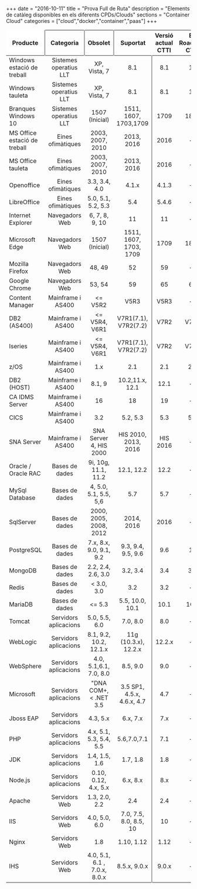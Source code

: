 +++
date        = "2016-10-11"
title       = "Prova Full de Ruta"
description = "Elements de catàleg disponibles en els diferents CPDs/Clouds"
sections    = "Container Cloud"
categories  = ["cloud","docker","container","paas"]
+++

Producte                    |  Categoria | Obsolet | Suportat | Versió actual CTTI | En Roadmap CTTI | Emergent
 ---------------------       |:-------:| :--------:|:----------:|:--------------------:|:-----------------:|:--------:                 
 Windows estació de treball  | Sistemes operatius LLT | XP, Vista, 7 | 8.1 | 8.1 | 10 | --
 Windows tauleta | Sistemes operatius LLT  | XP, Vista, 7 | 8.1 | 8.1 | 10 | --
 Branques Windows 10 | Sistemes operatius LLT  | 1507 (Inicial) | 1511, 1607, 1703,1709 | 1709 | 1803 | 1809
 MS Office estació de treball | Eines ofimàtiques    | 2003, 2007, 2010 | 2013, 2016               | 2016     | -- | 2019 
| MS Office tauleta            | Eines ofimàtiques    |2003, 2007, 2010  | 2013, 2016               | 2016     | -- | 2019 
| Openoffice                   | Eines ofimàtiques    | 3.3, 3.4, 4.0    | 4.1.x| 4.1.3    | -- | -- 
| LibreOffice                  | Eines ofimàtiques    | 5.0, 5.1, 5.2, 5.3  | 5.4       | 5.4.6    | -- | 6.0 
| Internet Explorer | Navegadors Web    | 6, 7, 8, 9, 10 | 11               | 11                 | -- | --
| Microsoft Edge    | Navegadors Web    | 1507 (Inicial) | 1511, 1607, 1703, 1709 | 1709 | 1803| 1809
| Mozilla Firefox   | Navegadors Web    | 48, 49           | 52               | 59                 | --              | 60    
| Google Chrome     | Navegadors Web    | 53, 54       | 59             | 65               | 66            | 67  
| Content Manager | Mainframe i AS400    | <= V5R2                | V5R3                  | V5R3               | --              | --       | 
| DB2 (AS400)     | Mainframe i AS400    | <= V5R4, V6R1          | V7R1(7.1), V7R2(7.2)            | V7R2               | V7R3            | --       | 
| Iseries         | Mainframe i AS400    | <= V5R4, V6R1          | V7R1(7.1), V7R2(7.2)            | V7R2               | V7R3            | --       | 
| z/OS            | Mainframe i AS400    | 1.x                    | 2.1                   | 2.1                | 2.2             | 2.3       | 
| DB2 (HOST)      | Mainframe i AS400    | 8.1, 9                 | 10.2,11.x, 12.1       | 12.1               | --              | 12.2     | 
| CA IDMS Server  | Mainframe i AS400    | 16                     | 18                    | 19                 | --              | --       | 
| CICS            | Mainframe i AS400    | 3.2                    | 5.2, 5.3              | 5.3                | 5.4             | --      | 
| SNA Server      | Mainframe i AS400    | SNA Server 4, HIS 2000 | HIS 2010, 2013, 2016  | HIS 2016           | --              | --       | 
| Oracle / Oracle RAC         | Bases de dades      |9i, 10g, 11.1, 11.2      | 12.1, 12.2    |12.2      | --              | 18c                        | x        | Enterprise                       | 
| MySql Database              | Bases de dades      | 4, 5.0, 5.1, 5.5, 5,6  | 5.7                | 5.7                | --              | --                       | x        | Community                        | 
| SqlServer                   | Bases de dades     |2000, 2005, 2008, 2012  |2014, 2016        | 2016               | --              | 2017                      | x        | Standard                         | 
| PostgreSQL                  | Bases de dades     | 7.x, 8.x, 9.0, 9.1, 9.2  | 9.3, 9.4, 9.5, 9.6 | 9.6                | 10             | --                        |          |                                | 
| MongoDB                     | Bases de dades     | 2.2, 2.4, 2.6, 3.0 | 3.2, 3.4           | 3.4 | 3.6             | --                        |          | Community                        | 
| Redis                       | Bases de dades     | < 3.0, 3.0  | 3.2                | 3.2                | --             | 4.0                        |          | Community                        | 
| MariaDB                     | Bases de dades     | <= 5.3    | 5.5, 10.0, 10.1        | 10.1               | 10.2           | 10.3                        |          | Community                        | 
| Tomcat                          | Servidors aplicacions              | 5.0, 5.5, 6.0                         |  7.0, 8.0               | 8.0                | --              | 9.0                        | x        | JBoss EWS 3.0                  | 
| WebLogic                        | Servidors aplicacions              | 8.1, 9.2, 10.2, 12.1.x                        | 11g (10.3.x), 12.2.x    | 12.2.x                    | --                        | --                        | x        | Premier                          | 
| WebSphere                       | Servidors aplicacions              | 4.0, 5.1,6.1, 7.0, 8.0                 | 8.5, 9.0      | 9.0                | --              | --                        |          |                                  | 
| Microsoft                       | Servidors aplicacions              | "DNA COM+, < .NET 3.5                 | 3.5 SP1,  4.5.x,  4.6.x, 4.7 | 4.7              | --         | --                          | x        | Versió distribuïda amb SO |        
| Jboss EAP                       | Servidors aplicacions              | 4.3, 5.x                              | 6.x, 7.x                  | 7.x                | --              | --                       | x        | EAP                              | 
| PHP                             | Servidors aplicacions              | 4.x, 5.1, 5.3, 5.4, 5.5               | 5.6,7.0,7.1                 | 7.1                | --              | 7.2                       | x        | RHEL / Software Collections 2.2  | 
| JDK                             | Servidors aplicacions              | 1.4, 1.5, 1.6                              |  1.7, 1.8            | 1.8                | --              | --                       |          |                                  | 
| Node.js                         | Servidors aplicacions              | 0.10, 0.12, 4.x, 5.x                                   | 6.x, 8.x                  | 8.x                | --              | 10.x                        |          | LTS                              | 
| Apache                          | Servidors Web           | 1.3, 2.0, 2.2                              |  2.4             | 2.4                | --              | --                        | x        | RHEL / Software Collections 2.2  | 
| IIS                             | Servidors Web           | 4.0, 5.0, 6.0                         | 7.0, 7.5, 8.0, 8.5, 10   | 10                | --              | --                        | x        | Versió distribuïda amb SO        | 
| Nginx                           | Servidors Web           | 1.8                                    |  1.10, 1.12                    | 1.12                | --              | --                        |          | Software Collections 2.1         | 
| IHS                             | Servidors Web           | 4.0, 5.1, 6.1 , 7.0.x, 8.0.x  | 8.5.x, 9.0.x      | 9.0.x               | --             | --                        |          |                                  | 

<style>
	table tr:first-child th:first-child, table tr:first-child th:last-child{
		background-color:#fff;
	}
	table tr:first-child th:first-child{
		border-top: none!important;
		border-left:none!important;
	}
	table tr:first-child th:last-child{
		border-top: none!important;
		border-right:none!important;
	}

	table tr:nth-child(1) th:nth-child(1), 
	table tr:nth-child(1) th:nth-child(2), 
	table tr:nth-child(1) th:nth-child(3),
	table tr:nth-child(2) th:nth-child(4),
	table tr:nth-child(2) th:nth-child(8), 
	table tr:nth-child(2) th:nth-child(10),
	table tr td:nth-child(4), 
	table tr td:nth-child(8), 
	table tr td:nth-child(10){
		border-right: 3px solid #aaa;
	}
</style>

<script src="https://cdn.datatables.net/1.10.12/js/jquery.dataTables.min.js"></script>
<script>
	$(document).ready(function() {
		//Data table plugin
    	$('table').DataTable( {
	        "paging": false,
	        "info" : false,
	        "ordering": false,
	        "language":{
	        	"search" : "<strong>Cerca:</strong> ",
		        "infoEmpty": "No hi ha registres",
	        	"zeroRecords": "No s'han trobat registres"
	        },
	        initComplete: function () {
	            this.api().columns().every( function (col_index) {
	                var column = this;
	                if(col_index===7){
	                	$("<p>&nbsp;</p>").appendTo($(column.header()));
	                	return;
	                }
	                var select = $('<select><option value=""></option></select>')
	                    .appendTo( $(column.header()) )
	                    .on( 'change', function () {
	                        var val = $.fn.dataTable.util.escapeRegex(
	                            $(this).val()
	                        );
	 
	                        column
	                            .search( val ? '^'+val+'$' : '', true, false )
	                            .draw();
	                    } );
	 
	                column.data().unique().sort().each( function ( d, j ) {
	                    select.append( '<option value="'+d+'">'+d+'</option>' )
	                });
	            });

	            //adds header private/public
	            $("<tr><th colspan='4'></th><th colspan='4'>Privat</th><th colspan='2'>Públic</th><th colspan='1'></th></tr>").insertBefore($("table thead tr"));
	        }	        
    	});
	});
</script>
